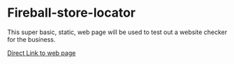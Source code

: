 # Fireball-store-locator
This super basic, static, web page will be used to test out a website checker for the business.

[Direct Link to web page](https://afirebaugh.github.io/Fireball-store-locator/)
